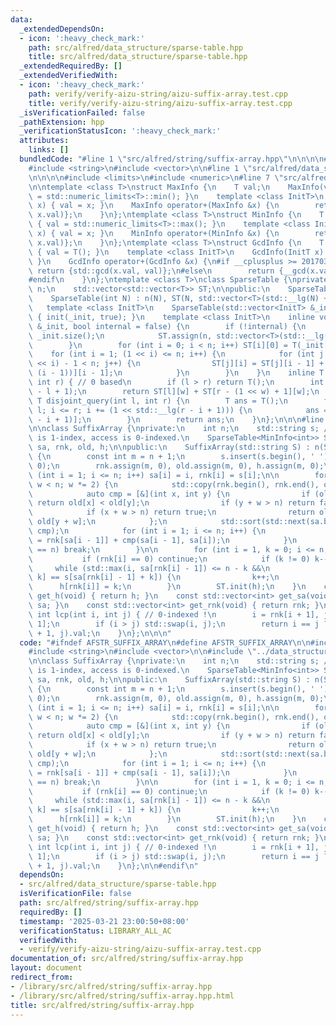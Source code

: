 ```yaml
---
data:
  _extendedDependsOn:
  - icon: ':heavy_check_mark:'
    path: src/alfred/data_structure/sparse-table.hpp
    title: src/alfred/data_structure/sparse-table.hpp
  _extendedRequiredBy: []
  _extendedVerifiedWith:
  - icon: ':heavy_check_mark:'
    path: verify/verify-aizu-string/aizu-suffix-array.test.cpp
    title: verify/verify-aizu-string/aizu-suffix-array.test.cpp
  _isVerificationFailed: false
  _pathExtension: hpp
  _verificationStatusIcon: ':heavy_check_mark:'
  attributes:
    links: []
  bundledCode: "#line 1 \"src/alfred/string/suffix-array.hpp\"\n\n\n\n#include <algorithm>\n\
    #include <string>\n#include <vector>\n\n#line 1 \"src/alfred/data_structure/sparse-table.hpp\"\
    \n\n\n\n#include <limits>\n#include <numeric>\n#line 7 \"src/alfred/data_structure/sparse-table.hpp\"\
    \n\ntemplate <class T>\nstruct MaxInfo {\n    T val;\n    MaxInfo(void) { val\
    \ = std::numeric_limits<T>::min(); }\n    template <class InitT>\n    MaxInfo(InitT\
    \ x) { val = x; }\n    MaxInfo operator+(MaxInfo &x) {\n        return {std::max(val,\
    \ x.val)};\n    }\n};\ntemplate <class T>\nstruct MinInfo {\n    T val;\n    MinInfo(void)\
    \ { val = std::numeric_limits<T>::max(); }\n    template <class InitT>\n    MinInfo(InitT\
    \ x) { val = x; }\n    MinInfo operator+(MinInfo &x) {\n        return {std::min(val,\
    \ x.val)};\n    }\n};\ntemplate <class T>\nstruct GcdInfo {\n    T val;\n    GcdInfo(void)\
    \ { val = T(); }\n    template <class InitT>\n    GcdInfo(InitT x) { val = x;\
    \ }\n    GcdInfo operator+(GcdInfo &x) {\n#if __cplusplus >= 201703L\n       \
    \ return {std::gcd(x.val, val)};\n#else\n        return {__gcd(x.val, val)};\n\
    #endif\n    }\n};\ntemplate <class T>\nclass SparseTable {\nprivate:\n    int\
    \ n;\n    std::vector<std::vector<T>> ST;\n\npublic:\n    SparseTable(void) {}\n\
    \    SparseTable(int N) : n(N), ST(N, std::vector<T>(std::__lg(N) + 1)) {}\n \
    \   template <class InitT>\n    SparseTable(std::vector<InitT> &_init) : SparseTable(_init.size())\
    \ { init(_init, true); }\n    template <class InitT>\n    inline void init(std::vector<InitT>\
    \ &_init, bool internal = false) {\n        if (!internal) {\n            n =\
    \ _init.size();\n            ST.assign(n, std::vector<T>(std::__lg(n) + 1));\n\
    \        }\n        for (int i = 0; i < n; i++) ST[i][0] = T(_init[i]);\n    \
    \    for (int i = 1; (1 << i) <= n; i++) {\n            for (int j = 0; j + (1\
    \ << i) - 1 < n; j++) {\n                ST[j][i] = ST[j][i - 1] + ST[j + (1 <<\
    \ (i - 1))][i - 1];\n            }\n        }\n    }\n    inline T query(int l,\
    \ int r) { // 0 based\n        if (l > r) return T();\n        int w = std::__lg(r\
    \ - l + 1);\n        return ST[l][w] + ST[r - (1 << w) + 1][w];\n    }\n    inline\
    \ T disjoint_query(int l, int r) {\n        T ans = T();\n        for (int i =\
    \ l; i <= r; i += (1 << std::__lg(r - i + 1))) {\n            ans = ans + ST[i][std::__lg(r\
    \ - i + 1)];\n        }\n        return ans;\n    }\n};\n\n\n#line 9 \"src/alfred/string/suffix-array.hpp\"\
    \n\nclass SuffixArray {\nprivate:\n    int n;\n    std::string s; // internal\
    \ is 1-index, access is 0-indexed.\n    SparseTable<MinInfo<int>> ST;\n    std::vector<int>\
    \ sa, rnk, old, h;\n\npublic:\n    SuffixArray(std::string S) : n(S.size()), s(S)\
    \ {\n        const int m = n + 1;\n        s.insert(s.begin(), ' '), sa.assign(m,\
    \ 0);\n        rnk.assign(m, 0), old.assign(m, 0), h.assign(m, 0);\n        for\
    \ (int i = 1; i <= n; i++) sa[i] = i, rnk[i] = s[i];\n\n        for (int w = 1;\
    \ w < n; w *= 2) {\n            std::copy(rnk.begin(), rnk.end(), old.begin());\n\
    \            auto cmp = [&](int x, int y) {\n                if (old[x] != old[y])\
    \ return old[x] < old[y];\n                if (y + w > n) return false;\n    \
    \            if (x + w > n) return true;\n                return old[x + w] <\
    \ old[y + w];\n            };\n            std::sort(std::next(sa.begin()), sa.end(),\
    \ cmp);\n            for (int i = 1; i <= n; i++) {\n                rnk[sa[i]]\
    \ = rnk[sa[i - 1]] + cmp(sa[i - 1], sa[i]);\n            }\n            if (rnk[sa[n]]\
    \ == n) break;\n        }\n\n        for (int i = 1, k = 0; i <= n; i++) {\n \
    \           if (rnk[i] == 0) continue;\n            if (k != 0) k--;\n       \
    \     while (std::max(i, sa[rnk[i] - 1]) <= n - k &&\n                   s[i +\
    \ k] == s[sa[rnk[i] - 1] + k]) {\n                k++;\n            }\n      \
    \      h[rnk[i]] = k;\n        }\n        ST.init(h);\n    }\n    const std::vector<int>\
    \ get_h(void) { return h; }\n    const std::vector<int> get_sa(void) { return\
    \ sa; }\n    const std::vector<int> get_rnk(void) { return rnk; }\n    inline\
    \ int lcp(int i, int j) { // 0-indexed !\n        i = rnk[i + 1], j = rnk[j +\
    \ 1];\n        if (i > j) std::swap(i, j);\n        return i == j ? n - i : ST.query(i\
    \ + 1, j).val;\n    }\n};\n\n\n"
  code: "#ifndef AFSTR_SUFFIX_ARRAY\n#define AFSTR_SUFFIX_ARRAY\n\n#include <algorithm>\n\
    #include <string>\n#include <vector>\n\n#include \"../data_structure/sparse-table.hpp\"\
    \n\nclass SuffixArray {\nprivate:\n    int n;\n    std::string s; // internal\
    \ is 1-index, access is 0-indexed.\n    SparseTable<MinInfo<int>> ST;\n    std::vector<int>\
    \ sa, rnk, old, h;\n\npublic:\n    SuffixArray(std::string S) : n(S.size()), s(S)\
    \ {\n        const int m = n + 1;\n        s.insert(s.begin(), ' '), sa.assign(m,\
    \ 0);\n        rnk.assign(m, 0), old.assign(m, 0), h.assign(m, 0);\n        for\
    \ (int i = 1; i <= n; i++) sa[i] = i, rnk[i] = s[i];\n\n        for (int w = 1;\
    \ w < n; w *= 2) {\n            std::copy(rnk.begin(), rnk.end(), old.begin());\n\
    \            auto cmp = [&](int x, int y) {\n                if (old[x] != old[y])\
    \ return old[x] < old[y];\n                if (y + w > n) return false;\n    \
    \            if (x + w > n) return true;\n                return old[x + w] <\
    \ old[y + w];\n            };\n            std::sort(std::next(sa.begin()), sa.end(),\
    \ cmp);\n            for (int i = 1; i <= n; i++) {\n                rnk[sa[i]]\
    \ = rnk[sa[i - 1]] + cmp(sa[i - 1], sa[i]);\n            }\n            if (rnk[sa[n]]\
    \ == n) break;\n        }\n\n        for (int i = 1, k = 0; i <= n; i++) {\n \
    \           if (rnk[i] == 0) continue;\n            if (k != 0) k--;\n       \
    \     while (std::max(i, sa[rnk[i] - 1]) <= n - k &&\n                   s[i +\
    \ k] == s[sa[rnk[i] - 1] + k]) {\n                k++;\n            }\n      \
    \      h[rnk[i]] = k;\n        }\n        ST.init(h);\n    }\n    const std::vector<int>\
    \ get_h(void) { return h; }\n    const std::vector<int> get_sa(void) { return\
    \ sa; }\n    const std::vector<int> get_rnk(void) { return rnk; }\n    inline\
    \ int lcp(int i, int j) { // 0-indexed !\n        i = rnk[i + 1], j = rnk[j +\
    \ 1];\n        if (i > j) std::swap(i, j);\n        return i == j ? n - i : ST.query(i\
    \ + 1, j).val;\n    }\n};\n\n#endif\n"
  dependsOn:
  - src/alfred/data_structure/sparse-table.hpp
  isVerificationFile: false
  path: src/alfred/string/suffix-array.hpp
  requiredBy: []
  timestamp: '2025-03-21 23:00:50+08:00'
  verificationStatus: LIBRARY_ALL_AC
  verifiedWith:
  - verify/verify-aizu-string/aizu-suffix-array.test.cpp
documentation_of: src/alfred/string/suffix-array.hpp
layout: document
redirect_from:
- /library/src/alfred/string/suffix-array.hpp
- /library/src/alfred/string/suffix-array.hpp.html
title: src/alfred/string/suffix-array.hpp
---
```

